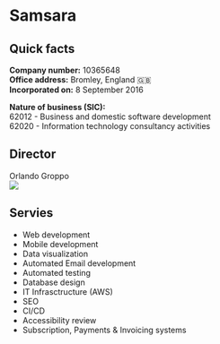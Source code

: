 # Samsara

## Quick facts

<b>Company number:</b> 10365648<br>
<b>Office address:</b> Bromley, England 🇬🇧<br>
<b>Incorporated on:</b> 8 September 2016<br>

<b>Nature of business (SIC):</b><br>
62012 - Business and domestic software development<br>
62020 - Information technology consultancy activities

## Director

Orlando Groppo<br>
<img src="https://upload.wikimedia.org/wikipedia/commons/thumb/c/c0/Orlando-Groppo-Llobregat.jpg/240px-Orlando-Groppo-Llobregat.jpg">

## Servies

- Web development
- Mobile development
- Data visualization
- Automated Email development
- Automated testing
- Database design
- IT Infrasctructure (AWS)
- SEO
- CI/CD
- Accessibility review
- Subscription, Payments & Invoicing systems
